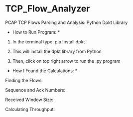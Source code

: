 # TCP_Flow_Analyzer

PCAP TCP Flows Parsing and Analysis: Python Dpkt Library

* How to Run Program: *
  
1) In the terminal type: pip install dpkt
   
2) This will install the dpkt library from Python
   
3) Then, click on top right arrow to run the .py program
   

* How I Found the Calculations: *

Finding the Flows:

Sequence and Ack Numbers:

Received Window Size:

Calculating Throughput:
